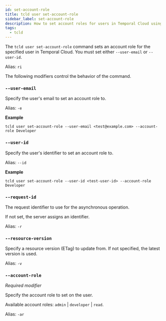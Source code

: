 ```yaml
---
id: set-account-role
title: tcld user set-account-role
sidebar_label: set-account-role
description: How to set account roles for users in Temporal Cloud using tcld.
tags:
  - tcld
---
```


The `tcld user set-account-role` command sets an account role for the specified user in Temporal Cloud.
You must set either `--user-email` or `--user-id`.

Alias: `ri`

The following modifiers control the behavior of the command.

### `--user-email`

Specify the user's email to set an account role to.

Alias: `-e`

**Example**

```command
tcld user set-account-role --user-email <test@example.com> --account-role Developer
```

### `--user-id`

Specify the user's identifier to set an account role to.

Alias: `--id`

**Example**

```command
tcld user set-account-role --user-id <test-user-id> --account-role Developer
```

### `--request-id`

The request identifier to use for the asynchronous operation.

If not set, the server assigns an identifier.

Alias: `-r`

### `--resource-version`

Specify a resource version (ETag) to update from. If not specified, the latest version is used.

Alias: `-v`

### `--account-role`

_Required modifier_

Specify the account role to set on the user.

Available account roles: `admin` | `developer` | `read`.

Alias: `-ar`
